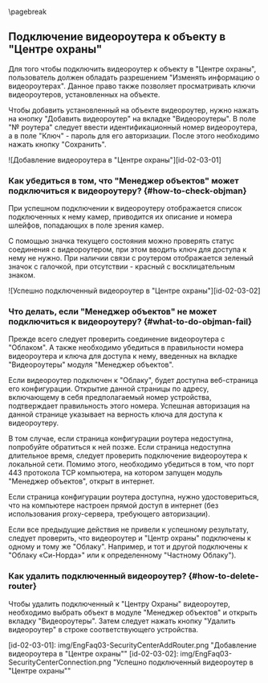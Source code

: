 \pagebreak

## Подключение видеороутера к объекту в "Центре охраны"

Для того чтобы подключить видеороутер к объекту в "Центре охраны", пользователь должен обладать разрешением "Изменять информацию о видеороутерах". Данное право также позволяет  просматривать ключи видеороутеров, установленных на объекте.

Чтобы добавить установленный на объекте видеороутер, нужно нажать на кнопку "Добавить видеороутер" на вкладке "Видеороутеры". В поле "№ роутера" следует ввести идентификационный номер видеороутера, а в поле "Ключ" - пароль для его авторизации. После этого необходимо нажать кнопку "Сохранить".

![Добавление видеороутера в "Центре охраны"][id-02-03-01]

### Как убедиться в том, что "Менеджер объектов" может подключиться к видеороутеру? {#how-to-check-objman}

При успешном подключении к видеороутеру отображается список подключенных к нему камер, приводится их описание и номера шлейфов, попадающих в поле зрения камер.

С помощью значка текущего состояния можно проверять статус соединения с видеороутером, при этом вводить ключ для доступа к нему не нужно. При наличии связи с роутером отображается зеленый значок с галочкой, при отсутствии - красный с восклицательным знаком.

![Успешно подключенный видеороутер в "Центре охраны"][id-02-03-02]

### Что делать, если "Менеджер объектов" не может подключиться к видеороутеру? {#what-to-do-objman-fail}

Прежде всего следует проверить соединение видеороутера с "Облаком". А также необходимо убедиться в правильности номера видеороутера и ключа для доступа к нему, введенных на вкладке "Видеороутеры" модуля "Менеджер объектов". 

Если видеороутер подключен к "Облаку", будет доступна веб-страница его конфигурации. Открытие данной страницы по адресу, включающему в себя предполагаемый номер устройства, подтверждает правильность этого номера. Успешная авторизация на данной странице указывает на верность ключа для доступа к видеороутеру.

В том случае, если страница конфигурации роутера недоступна, попробуйте обратиться к ней позже. Если страница недоступна длительное время, следует проверить подключение видеороутера к локальной сети. Помимо этого, необходимо убедиться в том, что порт 443 протокола TCP компьютера, на котором запущен модуль "Менеджер объектов", открыт в интернет. 

Если страница конфигурации роутера доступна, нужно удостовериться, что на компьютере настроен прямой доступ в интернет (без использования proxy-сервера, требующего авторизации).

Если все предыдущие действия не привели к успешному результату, следует проверить, что видеороутер и "Центр охраны" подключены к одному и тому же "Облаку". Например, и тот и другой подключены к "Облаку «Си-Норда»" или к определенному "Частному Облаку").

### Как удалить подключенный видеороутер? {#how-to-delete-router}

Чтобы удалить подключенный к "Центру Охраны" видеороутер, необходимо выбрать объект в модуле "Менеджер объектов" и открыть вкладку "Видеороутеры". Затем следует нажать кнопку "Удалить видеороутер" в строке соответствующего устройства.

[id-02-03-01]: img/EngFaq03-SecurityCenterAddRouter.png "Добавление видеороутера в "Центре охраны""
[id-02-03-02]: img/EngFaq03-SecurityCenterConnection.png "Успешно подключенный видеороутер в "Центре охраны""

